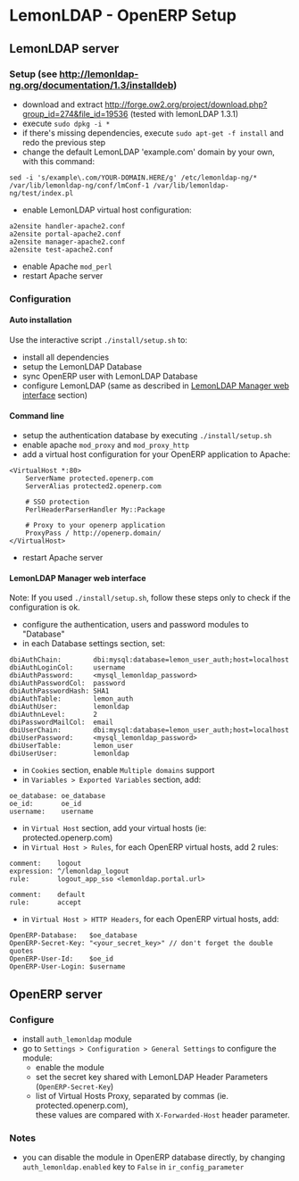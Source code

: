 LemonLDAP - OpenERP Setup
=========================

## LemonLDAP server

### Setup (see http://lemonldap-ng.org/documentation/1.3/installdeb)

- download and extract http://forge.ow2.org/project/download.php?group_id=274&file_id=19536 (tested with lemonLDAP 1.3.1)
- execute `sudo dpkg -i *`
- if there's missing dependencies, execute `sudo apt-get -f install` and redo the previous step
- change the default LemonLDAP 'example.com' domain by your own, with this command:   

`sed -i 's/example\.com/YOUR-DOMAIN.HERE/g' /etc/lemonldap-ng/* /var/lib/lemonldap-ng/conf/lmConf-1 /var/lib/lemonldap-ng/test/index.pl`

- enable LemonLDAP virtual host configuration:

```
a2ensite handler-apache2.conf
a2ensite portal-apache2.conf
a2ensite manager-apache2.conf
a2ensite test-apache2.conf
```

- enable Apache `mod_perl`
- restart Apache server

### Configuration

#### Auto installation

Use the interactive script `./install/setup.sh` to:
- install all dependencies
- setup the LemonLDAP Database
- sync OpenERP user with LemonLDAP Database
- configure LemonLDAP (same as described in [LemonLDAP Manager web interface](#lemonldap-manager-web-interface) section)

#### Command line

- setup the authentication database by executing `./install/setup.sh`  
- enable apache `mod_proxy` and `mod_proxy_http`
- add a virtual host configuration for your OpenERP application to Apache:

```
<VirtualHost *:80>
    ServerName protected.openerp.com
    ServerAlias protected2.openerp.com
     	
	# SSO protection
    PerlHeaderParserHandler My::Package
 
 	# Proxy to your openerp application
	ProxyPass / http://openerp.domain/
</VirtualHost>
```

- restart Apache server

#### LemonLDAP Manager web interface

Note: If you used `./install/setup.sh`, follow these steps only to check if the configuration is ok.

- configure the authentication, users and password modules to "Database"
- in each Database settings section, set:

```
dbiAuthChain:        dbi:mysql:database=lemon_user_auth;host=localhost
dbiAuthLoginCol:     username
dbiAuthPassword:     <mysql_lemonldap_password>
dbiAuthPasswordCol:  password
dbiAuthPasswordHash: SHA1
dbiAuthTable:        lemon_auth
dbiAuthUser:         lemonldap
dbiAuthnLevel:       2
dbiPasswordMailCol:  email
dbiUserChain:        dbi:mysql:database=lemon_user_auth;host=localhost
dbiUserPassword:     <mysql_lemonldap_password>
dbiUserTable:        lemon_user
dbiUserUser:         lemonldap
```

- in `Cookies` section, enable `Multiple domains` support
- in `Variables > Exported Variables` section, add:   

```
oe_database: oe_database
oe_id:       oe_id
username:    username
```

- in `Virtual Host` section, add your virtual hosts (ie: protected.openerp.com)
- in `Virtual Host > Rules`, for each OpenERP virtual hosts, add 2 rules:
  
```
comment:    logout
expression: ^/lemonldap_logout
rule:       logout_app_sso <lemonldap.portal.url>
   
comment:    default
rule:       accept
```

- in `Virtual Host > HTTP Headers`, for each OpenERP virtual hosts, add:   

```
OpenERP-Database:   $oe_database
OpenERP-Secret-Key: "<your_secret_key>" // don't forget the double quotes
OpenERP-User-Id:    $oe_id
OpenERP-User-Login: $username
```


## OpenERP server

### Configure

- install `auth_lemonldap` module
- go to `Settings > Configuration > General Settings` to configure the module:
  - enable the module   
  - set the secret key shared with LemonLDAP Header Parameters (`OpenERP-Secret-Key`)
  - list of Virtual Hosts Proxy, separated by commas (ie. protected.openerp.com),   
    these values are compared with `X-Forwarded-Host` header parameter.

### Notes

- you can disable the module in OpenERP database directly, by changing `auth_lemonldap.enabled` key to `False` in `ir_config_parameter`